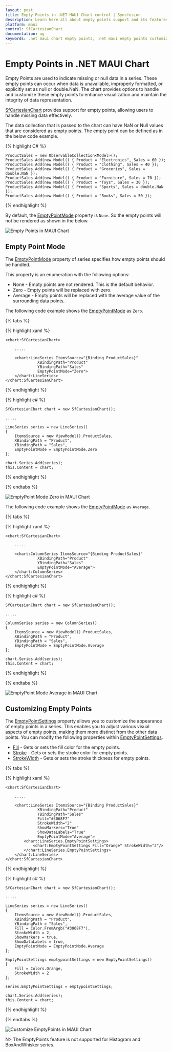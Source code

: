 ```yaml
---
layout: post
title: Empty Points in .NET MAUI Chart control | Syncfusion
description: Learn here all about empty points support and its features in Syncfusion® .NET MAUI Chart (SfCartesianChart) control.
platform: maui
control: SfCartesianChart
documentation: ug
keywords: .net maui chart empty points, .net maui empty points customization, syncfusion maui chart empty points, maui chart empty points, .net maui chart empty points visualization, cartesian empty points maui, missing data handling
---
```


# Empty Points in .NET MAUI Chart
Empty Points are used to indicate missing or null data in a series. These empty points can occur when data is unavailable, improperly formatted, or explicitly set as null or double.NaN. The chart provides options to handle and customize these empty points to enhance visualization and maintain the integrity of data representation.

[SfCartesianChart](https://help.syncfusion.com/cr/maui/Syncfusion.Maui.Charts.SfCartesianChart.html) provides support for empty points, allowing users to handle missing data effectively.

The data collection that is passed to the chart can have NaN or Null values that are considered as empty points. The empty point can be defined as in the below code example.

{% highlight C# %}

    ProductSales = new ObservableCollection<Model>();
    ProductSales.Add(new Model() { Product = "Electronics", Sales = 60 });
    ProductSales.Add(new Model() { Product = "Clothing", Sales = 40 });
    ProductSales.Add(new Model() { Product = "Groceries", Sales = double.NaN });
    ProductSales.Add(new Model() { Product = "Furniture", Sales = 70 });
    ProductSales.Add(new Model() { Product = "Toys", Sales = 30 });
    ProductSales.Add(new Model() { Product = "Sports", Sales = double.NaN });
    ProductSales.Add(new Model() { Product = "Books", Sales = 50 });

{% endhighlight %}

By default, the [EmptyPointMode]() property is `None`. So the empty points will not be rendered as shown in the below.

![Empty Points in MAUI Chart](EmptyPoints_images/EmptyPoints_Default.png)

## Empty Point Mode
The [EmptyPointMode]() property of series specifies how empty points should be handled. 

This property is an enumeration with the following options:

* None - Empty points are not rendered. This is the default behavior.
* Zero - Empty points will be replaced with zero.
* Average - Empty points will be replaced with the average value of the surrounding data points.

The following code example shows the [EmptyPointMode]() as `Zero`.

{% tabs %}

{% highlight xaml %}

    <chart:SfCartesianChart>

        .....

        <chart:LineSeries ItemsSource="{Binding ProductSales}"
                  XBindingPath="Product"
                  YBindingPath="Sales"
                  EmptyPointMode="Zero">
        </chart:LineSeries>
    </chart:SfCartesianChart>

{% endhighlight %}

{% highlight c# %}

    SfCartesianChart chart = new SfCartesianChart();

    .....

    LineSeries series = new LineSeries()
    {
        ItemsSource = new ViewModel().ProductSales,
        XBindingPath = "Product",
        YBindingPath = "Sales",
        EmptyPointMode = EmptyPointMode.Zero
    };

    chart.Series.Add(series);
    this.Content = chart;

{% endhighlight %}

{% endtabs %}

![EmptyPoint Mode Zero in MAUI Chart](EmptyPoints_images/EmptyPoints_Mode_Zero.png)

The following code example shows the [EmptyPointMode]() as `Average`.

{% tabs %}

{% highlight xaml %}

    <chart:SfCartesianChart>

        .....

        <chart:ColumnSeries ItemsSource="{Binding ProductSales}"
                  XBindingPath="Product"
                  YBindingPath="Sales"
                  EmptyPointMode="Average">
        </chart:ColumnSeries>
    </chart:SfCartesianChart>

{% endhighlight %}

{% highlight c# %}

    SfCartesianChart chart = new SfCartesianChart();

    .....

    ColumnSeries series = new ColumnSeries()
    {
        ItemsSource = new ViewModel().ProductSales,
        XBindingPath = "Product",
        YBindingPath = "Sales",
        EmptyPointMode = EmptyPointMode.Average
    };

    chart.Series.Add(series);
    this.Content = chart;

{% endhighlight %}

{% endtabs %}

![EmptyPoint Mode Average in MAUI Chart](EmptyPoints_images/EmptyPoints_Mode_Average.png)

## Customizing Empty Points
The [EmptyPointSettings]() property allows you to customize the appearance of empty points in a series. This enables you to adjust various visual aspects of empty points, making them more distinct from the other data points. You can modify the following properties within [EmptyPointSettings]().

* [Fill]() - Gets or sets the fill color for the empty points.
* [Stroke]() - Gets or sets the stroke color for empty points.
* [StrokeWidth]() - Gets or sets the stroke thickness for empty points.

{% tabs %}

{% highlight xaml %}

    <chart:SfCartesianChart>

        .....

        <chart:LineSeries ItemsSource="{Binding ProductSales}"
                  XBindingPath="Product"
                  YBindingPath="Sales"
                  Fill="#3068F7"
                  StrokeWidth="2"
                  ShowMarkers="True"
                  ShowDataLabels="True"
                  EmptyPointMode="Average">
            <chart:LineSeries.EmptyPointSettings>
                <chart:EmptyPointSettings Fill="Orange" StrokeWidth="2"/>
            </chart:LineSeries.EmptyPointSettings>
        </chart:LineSeries>
    </chart:SfCartesianChart>

{% endhighlight %}

{% highlight c# %}

    SfCartesianChart chart = new SfCartesianChart();

    .....

    LineSeries series = new LineSeries()
    {
        ItemsSource = new ViewModel().ProductSales,
        XBindingPath = "Product",
        YBindingPath = "Sales",
        Fill = Color.FromArgb("#3068F7"),
        StrokeWidth = 2,
        ShowMarkers = true,
        ShowDataLabels = true,
        EmptyPointMode = EmptyPointMode.Average
    };

    EmptyPointSettings emptypointSettings = new EmptyPointSettings()
    {
        Fill = Colors.Orange,
        StrokeWidth = 2
    };

    series.EmptyPointSettings = emptypointSettings;

    chart.Series.Add(series);
    this.Content = chart;

{% endhighlight %}

{% endtabs %}

![Customize EmptyPoints in MAUI Chart](EmptyPoints_images\Customize_EmptyPoints.png)

N> The EmptyPoints feature is not supported for Histogram and BoxAndWhisker series.
